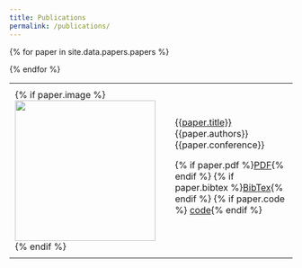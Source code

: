 ```yaml
---
title: Publications
permalink: /publications/
---
```




<table>
{% for paper in site.data.papers.papers %}


  <tr><td style="padding:10px">
{% if paper.image %}<img width="250px" src="{{paper.image}}"> {% endif %}
</td><td style="padding:10px">
<a class="paper" href="{{paper.pdf}}">
{{paper.title}}
</a><br>
{{paper.authors}}<br>
{{paper.conference}} <br>

{% if paper.pdf %}<a class="btn btn-labeled btn-primary" href="{{paper.pdf}}">PDF</a>{% endif %}
{% if paper.bibtex %}<a class="btn btn-labeled btn-primary" href="{{paper.bibtex}}">BibTex</a>{% endif %}
{% if paper.code %} <a class="icon slides label label-success label-warning" href="{{paper.code}}">code</a>{% endif %}
<br>

</td></tr>

{% endfor %}
</table>


